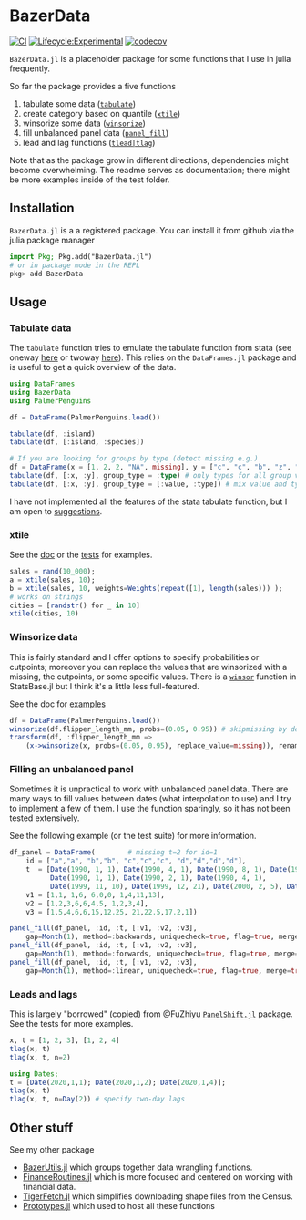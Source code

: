 # BazerData

[![CI](https://github.com/eloualiche/BazerData.jl/actions/workflows/CI.yml/badge.svg)](https://github.com/eloualiche/BazerData.jl/actions/workflows/CI.yml)
[![Lifecycle:Experimental](https://img.shields.io/badge/Lifecycle-Experimental-339999)](https://github.com/eloualiche/BazerData.jl/actions/workflows/CI.yml)
[![codecov](https://codecov.io/gh/eloualiche/BazerData.jl/graph/badge.svg?token=6TOSLA6XY9)](https://codecov.io/gh/eloualiche/BazerData.jl)


`BazerData.jl` is a placeholder package for some functions that I use in julia frequently.

So far the package provides a five functions

  1. tabulate some data ([`tabulate`](#tabulate-data))
  2. create category based on quantile ([`xtile`](#xtile))
  3. winsorize some data ([`winsorize`](#winsorize-data))
  4. fill unbalanced panel data ([`panel_fill`](#filling-an-unbalanced-panel))
  5. lead and lag functions ([`tlead|tlag`](#leads-and-lags))

Note that as the package grow in different directions, dependencies might become overwhelming.
The readme serves as documentation; there might be more examples inside of the test folder.

## Installation

`BazerData.jl` is a a registered package. You can install it from github  via the julia package manager
```julia
import Pkg; Pkg.add("BazerData.jl")
# or in package mode in the REPL
pkg> add BazerData 
```


## Usage

### Tabulate data

The `tabulate` function tries to emulate the tabulate function from stata (see oneway [here](https://www.stata.com/manuals/rtabulateoneway.pdf) or twoway [here](https://www.stata.com/manuals13/rtabulatetwoway.pdf)).
This relies on the `DataFrames.jl` package and is useful to get a quick overview of the data.

```julia
using DataFrames
using BazerData
using PalmerPenguins

df = DataFrame(PalmerPenguins.load())

tabulate(df, :island)
tabulate(df, [:island, :species])

# If you are looking for groups by type (detect missing e.g.)
df = DataFrame(x = [1, 2, 2, "NA", missing], y = ["c", "c", "b", "z", "d"])
tabulate(df, [:x, :y], group_type = :type) # only types for all group variables
tabulate(df, [:x, :y], group_type = [:value, :type]) # mix value and types
```
I have not implemented all the features of the stata tabulate function, but I am open to [suggestions](#3).


### xtile

See the [doc](https://eloualiche.github.io/BazerData.jl/dev/man/xtile_guide) or the [tests](test/UnitTests/xtile.jl) for examples.
```julia
sales = rand(10_000);
a = xtile(sales, 10);
b = xtile(sales, 10, weights=Weights(repeat([1], length(sales))) );
# works on strings
cities = [randstr() for _ in 10]
xtile(cities, 10)
```


### Winsorize data

This is fairly standard and I offer options to specify probabilities or cutpoints; moreover you can replace the values that are winsorized with a missing, the cutpoints, or some specific values.
There is a [`winsor`](https://juliastats.org/StatsBase.jl/stable/robust/#StatsBase.winsor) function in StatsBase.jl but I think it's a little less full-featured.

See the doc for [examples](https://eloualiche.github.io/BazerData.jl/dev/man/winsorize_guide)
```julia
df = DataFrame(PalmerPenguins.load())
winsorize(df.flipper_length_mm, probs=(0.05, 0.95)) # skipmissing by default
transform(df, :flipper_length_mm =>
    (x->winsorize(x, probs=(0.05, 0.95), replace_value=missing)), renamecols=false)
```


### Filling an unbalanced panel

Sometimes it is unpractical to work with unbalanced panel data.
There are many ways to fill values between dates (what interpolation to use) and I try to implement a few of them.
I use the function sparingly, so it has not been tested extensively.

See the following example (or the test suite) for more information.
```julia
df_panel = DataFrame(        # missing t=2 for id=1
    id = ["a","a", "b","b", "c","c","c", "d","d","d","d"],
    t  = [Date(1990, 1, 1), Date(1990, 4, 1), Date(1990, 8, 1), Date(1990, 9, 1),
          Date(1990, 1, 1), Date(1990, 2, 1), Date(1990, 4, 1),
          Date(1999, 11, 10), Date(1999, 12, 21), Date(2000, 2, 5), Date(2000, 4, 1)],
    v1 = [1,1, 1,6, 6,0,0, 1,4,11,13],
    v2 = [1,2,3,6,6,4,5, 1,2,3,4],
    v3 = [1,5,4,6,6,15,12.25, 21,22.5,17.2,1])

panel_fill(df_panel, :id, :t, [:v1, :v2, :v3],
    gap=Month(1), method=:backwards, uniquecheck=true, flag=true, merge=true)
panel_fill(df_panel, :id, :t, [:v1, :v2, :v3],
    gap=Month(1), method=:forwards, uniquecheck=true, flag=true, merge=true)
panel_fill(df_panel, :id, :t, [:v1, :v2, :v3],
    gap=Month(1), method=:linear, uniquecheck=true, flag=true, merge=true)
```

### Leads and lags
This is largely "borrowed" (copied) from @FuZhiyu [`PanelShift.jl`](https://github.com/FuZhiyu/PanelShift.jl) package.
See the tests for more examples.

```julia
x, t = [1, 2, 3], [1, 2, 4]
tlag(x, t) 
tlag(x, t, n=2) 

using Dates;
t = [Date(2020,1,1); Date(2020,1,2); Date(2020,1,4)];
tlag(x, t)
tlag(x, t, n=Day(2)) # specify two-day lags
```


## Other stuff


See my other package 
  - [BazerUtils.jl](https://github.com/eloualiche/BazerUtils.jl) which groups together data wrangling functions.
  - [FinanceRoutines.jl](https://github.com/eloualiche/FinanceRoutines.jl) which is more focused and centered on working with financial data.
  - [TigerFetch.jl](https://github.com/eloualiche/TigerFetch.jl) which simplifies downloading shape files from the Census.
  - [Prototypes.jl](https://github.com/eloualiche/Prototypes.jl) which used to host all these functions
